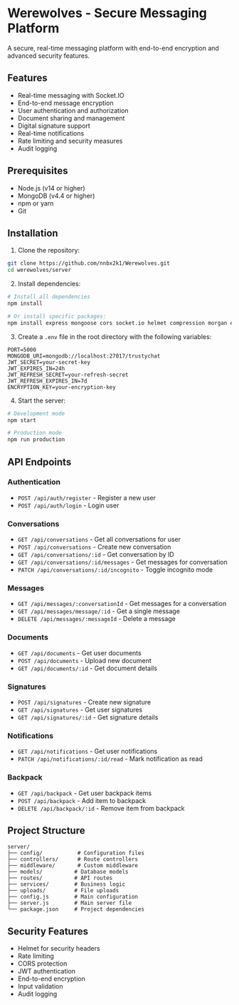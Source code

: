 # Werewolves - Secure Messaging Platform

A secure, real-time messaging platform with end-to-end encryption and advanced security features.

## Features

- Real-time messaging with Socket.IO
- End-to-end message encryption
- User authentication and authorization
- Document sharing and management
- Digital signature support
- Real-time notifications
- Rate limiting and security measures
- Audit logging

## Prerequisites

- Node.js (v14 or higher)
- MongoDB (v4.4 or higher)
- npm or yarn
- Git

## Installation

1. Clone the repository:
```bash
git clone https://github.com/nnbx2k1/Werewolves.git
cd werewolves/server
```

2. Install dependencies:
```bash
# Install all dependencies
npm install

# Or install specific packages:
npm install express mongoose cors socket.io helmet compression morgan express-rate-limit express-validator jsonwebtoken bcrypt multer dotenv uuid axios
```

3. Create a `.env` file in the root directory with the following variables:
```
PORT=5000
MONGODB_URI=mongodb://localhost:27017/trustychat
JWT_SECRET=your-secret-key
JWT_EXPIRES_IN=24h
JWT_REFRESH_SECRET=your-refresh-secret
JWT_REFRESH_EXPIRES_IN=7d
ENCRYPTION_KEY=your-encryption-key
```

4. Start the server:
```bash
# Development mode
npm start

# Production mode
npm run production
```

## API Endpoints

### Authentication
- `POST /api/auth/register` - Register a new user
- `POST /api/auth/login` - Login user

### Conversations
- `GET /api/conversations` - Get all conversations for user
- `POST /api/conversations` - Create new conversation
- `GET /api/conversations/:id` - Get conversation by ID
- `GET /api/conversations/:id/messages` - Get messages for conversation
- `PATCH /api/conversations/:id/incognito` - Toggle incognito mode

### Messages
- `GET /api/messages/:conversationId` - Get messages for a conversation
- `GET /api/messages/message/:id` - Get a single message
- `DELETE /api/messages/:messageId` - Delete a message

### Documents
- `GET /api/documents` - Get user documents
- `POST /api/documents` - Upload new document
- `GET /api/documents/:id` - Get document details

### Signatures
- `POST /api/signatures` - Create new signature
- `GET /api/signatures` - Get user signatures
- `GET /api/signatures/:id` - Get signature details

### Notifications
- `GET /api/notifications` - Get user notifications
- `PATCH /api/notifications/:id/read` - Mark notification as read

### Backpack
- `GET /api/backpack` - Get user backpack items
- `POST /api/backpack` - Add item to backpack
- `DELETE /api/backpack/:id` - Remove item from backpack

## Project Structure

```
server/
├── config/           # Configuration files
├── controllers/      # Route controllers
├── middleware/       # Custom middleware
├── models/          # Database models
├── routes/          # API routes
├── services/        # Business logic
├── uploads/         # File uploads
├── config.js        # Main configuration
├── server.js        # Main server file
└── package.json     # Project dependencies
```

## Security Features

- Helmet for security headers
- Rate limiting
- CORS protection
- JWT authentication
- End-to-end encryption
- Input validation
- Audit logging